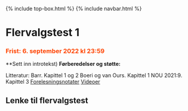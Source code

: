 {% include top-box.html %} <!-- Kode for å inkludere boksen på toppen av siden. Se _config.yml for å gjøre endringer. -->
{% include navbar.html %} <!-- Kode for navigasjonsmeny. Se navbar.html for å gjøre endringer. -->
<!-- Gjør endringer under her -->

# Flervalgstest 1
### <span style="color:OrangeRed;"> Frist: 6. september 2022 kl 23:59 </span>
**Sett inn introtekst)
**Førberedelser og støtte:**

Litteratur:
Barr. Kapittel 1 og 2
Boeri og van Ours. Kapittel 1
NOU 2021:9. Kapittel 3
[Forelesningsnotater](forelesninger.md#f_t1)
[Videoer](video.md#v_t1)

 ## Lenke til flervalgstest
